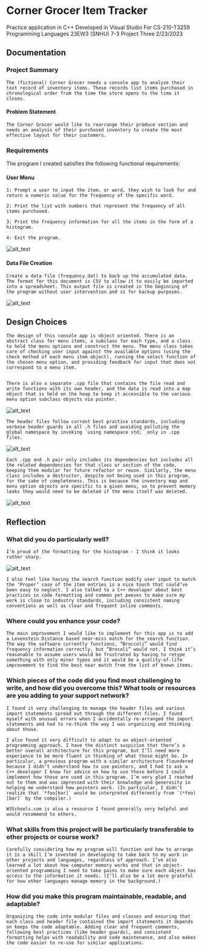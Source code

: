 # Corner Grocer Item Tracker
Practice application in C++
Developed in Visual Studio
For CS-210-T3259 Programming Languages 23EW3 (SNHU)
7-3 Project Three
2/23/2023


## Documentation

### Project Summary
    The (fictional) Corner Grocer needs a console app to analyze their text record of inventory items. These records list items purchased in chronological order from the time the store opens to the time it closes.


#### Problem Statement
    The Corner Grocer would like to rearrange their produce section and needs an analysis of their purchased inventory to create the most effective layout for their customers.


### Requirements
The program I created satisfies the following functional requirements: 


#### User Menu
    1: Prompt a user to input the item, or word, they wish to look for and return a numeric value for the frequency of the specific word.

    2: Print the list with numbers that represent the frequency of all items purchased.

    3: Print the frequency information for all the items in the form of a histogram. 

    4: Exit the program.

![alt_text](Images/user_menu.png "Screenshot of the user menu in the console")


#### Data File Creation
    Create a data file (frequency.dat) to back up the accumulated data. The format for this document is CSV to allow it to easily be imported into a spreadsheet. This output file is created in the beginning of the program without user intervention and is for backup purposes.

![alt_text](Images/backup_file.png "Screenshot of the CSV formatted bakcup.dat file open in Notepad")


## Design Choices
    The design of this console app is object oriented. There is an abstract class for menu items, a subclass for each type, and a class to hold the menu options and construct the menu. The menu class takes care of checking user input against the available options (using the check method of each menu item object), running the select function of the chosen menu option, and providing feedback for input that does not correspond to a menu item.


    There is also a separate .cpp file that contains the file read and write functions with its own header, and the data is read into a map object that is held on the heap to keep it accessible to the various menu option subclass objects via pointer.

![alt_text](Images/program_structure.png "Screenshot of the Solution Explorer in Visual Studio showing lists of .h and .cpp files")

    The header files follow current best practice standards, including verbose header guards in all .h files and avoiding polluting the global namespace by invoking `using namespace std;` only in .cpp files.

![alt_text](Images/header_guards.png "Screenshot of the header file for the file management functions with header guards")

    Each .cpp and .h pair only includes its dependencies but includes all the related dependencies for that class or section of the code, keeping them modular for future refactor or reuse. Similarly, the menu class includes a destructor, despite not being used in this program, for the sake of completeness. This is because the inventory map and menu option objects are specific to a given menu, so to prevent memory leaks they would need to be deleted if the menu itself was deleted.

![alt_text](Images/deconstructor.png "Screenshot of the menu object deconstructor method")


## Reflection

### What did you do particularly well?
    I’m proud of the formatting for the histogram - I think it looks rather sharp.

![alt_text](Images/histogram.png "Screenshot of ASCII histogram in the console")

    I also feel like having the search function modify user input to match the ‘Proper’ case of the item entries is a nice touch that could’ve been easy to neglect. I also talked to a C++ developer about best practices in code formatting and common pet peeves to make sure my work is close to industry standards, including consistent naming conventions as well as clear and frequent inline comments.


### Where could you enhance your code?
    The main improvement I would like to implement for this app is to add a Levenstein Distance based near-miss match for the search function. The way the software currently functions, “Broccoli” would find frequency information correctly, but “Brocoli” would not. I think it’s reasonable to assume users would be frustrated by having to retype something with only minor typos and it would be a quality-of-life improvement to find the best near match from the list of known items.


### Which pieces of the code did you find most challenging to write, and how did you overcome this? What tools or resources are you adding to your support network?
    I found it very challenging to manage the header files and various import statements spread out through the different files. I found myself with unusual errors when I accidentally re-arranged the import statements and had to re-think the way I was organizing and thinking about those.

    I also found it very difficult to adapt to an object-oriented programming approach. I have the distinct suspicion that there’s a better overall architecture for this program, but I’ll need more experience to be more fluent in thinking of what those might be. In particular, a previous program with a similar architecture floundered because I didn’t understand how to use pointers, and I had to ask a C++ developer I know for advice on how to use those before I could implement how those are used in this program. I’m very glad I reached out to them and was impressed with their knowledge and generosity in helping me understand how pointers work. (In particular, I didn’t realize that `*foo[bar]` would be interpreted differently from `(*foo)[bar]` by the compiler.)

    W3Schools.com is also a resource I found generally very helpful and would recommend to others.


### What skills from this project will be particularly transferable to other projects or course work?
    Carefully considering how my program will function and how to arrange it is a skill I’m invested in developing to take back to my work in other projects and languages, regardless of approach. I’ve also learned a lot about how computer memory works and that in object-oriented programming I need to take pains to make sure each object has access to the information it needs. (I’ll also be a lot more grateful for how other languages manage memory in the background.)


### How did you make this program maintainable, readable, and adaptable?
    Organizing the code into modular files and classes and ensuring that each class and header file contained the import statements it depends on keeps the code adaptable. Adding clear and frequent comments, following best practices (like header guards), and consistent formatting helps with readability and code maintenance, and also makes the code easier to re-use for similar applications.
